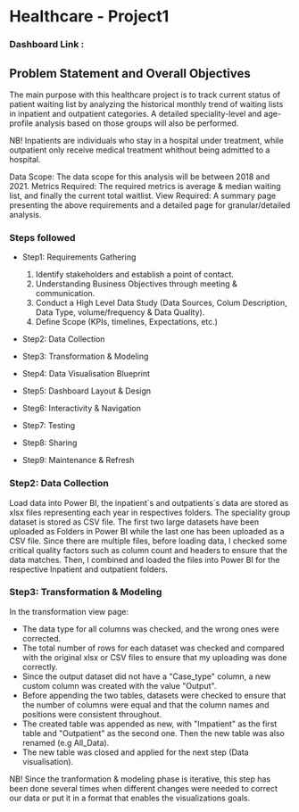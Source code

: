 # Healthcare - Project1

### Dashboard Link : 

## Problem Statement and Overall Objectives

The main purpose with this healthcare project is to track current status of patient waiting list by analyzing the historical monthly trend of waiting lists in inpatient and outpatient categories. A detailed speciality-level and age-profile analysis based on those groups will also be performed. 

NB! Inpatients are individuals who stay in a hospital under treatment, while outpatient only receive medical treatment whithout being admitted to a hospital. 

Data Scope: The data scope for this analysis will be between 2018 and 2021. 
Metrics Required: The required metrics is average & median waiting list, and finally the current total waitlist. 
View Required: A summary page presenting the above requirements and a detailed page for granular/detailed analysis. 


### Steps followed 

- Step1: Requirements Gathering
    1. Identify stakeholders and establish a point of contact. 
    2. Understanding Business Objectives through meeting & communication. 
    3. Conduct a High Level Data Study (Data Sources, Colum Description,
       Data Type, volume/frequency & Data Quality). 
    4. Define Scope (KPIs, timelines, Expectations, etc.)

- Step2: Data Collection    
- Step3: Transformation & Modeling
- Step4: Data Visualisation Blueprint 
- Step5: Dashboard Layout & Design 
- Steg6: Interactivity & Navigation
- Step7: Testing 
- Step8: Sharing
- Step9: Maintenance & Refresh

### Step2: Data Collection

Load data into Power BI, the inpatient´s and outpatients´s data are stored as xlsx files representing each year in respectives folders. The speciality group dataset is stored as CSV file. The first two large datasets have been uploaded as Folders in Power BI while the last one has been uploaded as a CSV file.
Since there are multiple files, before loading data, I checked some critical quality factors such as column count and headers to ensure that the data matches. Then, I combined and loaded the files into Power BI for the respective Inpatient and outpatient folders. 

### Step3: Transformation & Modeling

In the transformation view page: 
- The data type for all columns was checked, and the wrong ones were corrected.
- The total number of rows for each dataset was checked and compared with the original xlsx or CSV files to ensure that my uploading was done correctly.
- Since the output dataset did not have a "Case_type" column, a new custom column was created with the value "Output".
- Before appending the two tables, datasets were checked to ensure that the number of columns were equal and that the column names and positions were consistent throughout.
- The created table was appended as new, with "Impatient" as the first table and "Outpatient" as the second one. Then the new table was also renamed (e.g All_Data).
- The new table was closed and applied for the next step (Data visualisation).

NB! Since the tranformation & modeling phase is iterative, this step has been done several times when different changes were needed to correct our data or put it in a format that enables the visualizations goals. 

